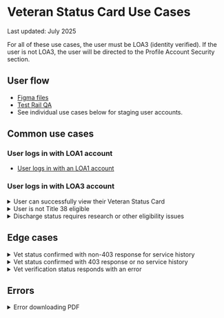 # Veteran Status Card Use Cases

Last updated: July 2025

For all of these use cases, the user must be LOA3 (identity verified). If the user is not LOA3, the user will be directed to the Profile Account Security section.

## User flow

- [Figma files](https://www.figma.com/design/dm2KXJmeJEgCNKrDgIq8ko/Profile---Vet-Status-Card?node-id=3019-459250&t=4qBrNlwhsoeAPg30-1)
- [Test Rail QA](https://dsvavsp.testrail.io/index.php?/suites/view/3627&group_by=cases:section_id&group_order=asc&display_deleted_cases=0)
- See individual use cases below for staging user accounts.

## Common use cases

### User logs in with LOA1 account

- [User logs in with an LOA1 account](https://github.com/department-of-veterans-affairs/va.gov-team/blob/master/products/identity-personalization/profile/use-cases/loa1-user.md)

### User logs in with LOA3 account

<details><summary>User can successfully view their Veteran Status Card</summary>

- **Use case:** User has accurate data that can be gathered from their military service history and vet verification status records.
- **Staging user:** `vets.gov.user+127@gmail.com`
- **Status codes:** Service history: 200, Vet verification status: 200
- **Content:** The page displays the digital Veteran Status Card with the following information:
  - Veteran's name
  - Branch of service (from latest period of service)
  - Service dates (from latest period of service)
  - DoD ID number (if available, removed if not present)
  - Disability rating (shown if >= to 0%; removed if no rating)
- **Format:** Veteran Status Card
- **Link to designs:** [Success](https://www.figma.com/design/dm2KXJmeJEgCNKrDgIq8ko/Profile---Vet-Status-Card?node-id=3003-269050&t=QUfLyAtnaA9x2xSC-1)
- **Link to code:** [Display Veteran Status Card](https://github.com/department-of-veterans-affairs/vets-website/blob/ecee7bb9aa8e40034119700e0b523f0ade08aa0e/src/applications/personalization/profile/components/veteran-status-card/VeteranStatus.jsx#L239)
- **Additional components:**
  - "Frequently asked questions" section (displayed)
  - "Print your Veteran Status Card (PDF)" link under FAQ "How do I get a physical version of my Veteran status card?" (only shown when user is confirmed as veteran)

</details>

<details><summary>User is not Title 38 eligible</summary>

- **Use case:** User is not Title 38 eligible
- **Staging user:** `vets.gov.user+32@gmail.com`
- **Status codes:** Service history: 200, Vet verification status: 200
- **Not Confirmed Reason:** NOT_TITLE_38
- **Content:**
  - You're not eligible for a Veteran Status Card
    To get a Veteran Status Card, you must have received an honorable discharge for at least one period of service. If you think your discharge status is incorrect, call the Defense Manpower Data Center at 800-538-9552 (TTY: 711). They're open Monday through Friday, 8:00 a.m. to 8:00 p.m. ET.
- **Format:** [Warning Alert Component](https://design.va.gov/storybook/?path=/story/uswds-va-alert--warning)
- **Link to designs:** [Ineligible Case](https://www.figma.com/design/dm2KXJmeJEgCNKrDgIq8ko/Profile---Vet-Status-Card?node-id=3003-269210&t=bAwE33Q03KVyBNxu-0)
- **Link to code:** [Display Not Eligible Alert](https://github.com/department-of-veterans-affairs/vets-website/blob/ecee7bb9aa8e40034119700e0b523f0ade08aa0e/src/applications/personalization/profile/components/veteran-status-card/VeteranStatus.jsx#L188)
- **Additional components:**
  - "Frequently asked questions" section (displayed)
  - "How do I get a physical version of my Veteran status card?" (FAQ not displayed)

</details>

<details><summary>Discharge status requires research or other eligibility issues</summary>

- **Use case:** Discharge status requires research or other eligibility issues
- **Staging user:** `vets.gov.user+57@gmail.com`
- **Status codes:** Service history: 200, Vet verification status: 200
- **Not Confirmed Reason:** MORE_RESEARCH_NEEDED, PERSON_NOT_FOUND, or other non-NOT_TITLE_38 reasons; Also shown when user is CONFIRMED but has no service history
- **Content:**
  - There's a problem with your discharge status records
    We're sorry. To fix the problem with your records, call the Defense Manpower Data Center at 800-538-9552 (TTY: 711). They're open Monday through Friday, 8:00 a.m. to 8:00 p.m. ET.
- **Format:** [Warning Alert Component](https://design.va.gov/storybook/?path=/story/uswds-va-alert--warning)
- **Link to designs:** [Problem with Discharge Records Case](https://www.figma.com/design/dm2KXJmeJEgCNKrDgIq8ko/Profile---Vet-Status-Card?node-id=3003-269252&t=3rV2fyuBDw1TxSBd-0)
- **Link to code:** [Display Discharge Alert](https://github.com/department-of-veterans-affairs/vets-website/blob/ecee7bb9aa8e40034119700e0b523f0ade08aa0e/src/applications/personalization/profile/components/veteran-status-card/VeteranStatus.jsx#L203)
- **Additional components:**
  - "Frequently asked questions" section (displayed)
  - "How do I get a physical version of my Veteran status card?" (FAQ not displayed)

</details>

## Edge cases

<details><summary>Vet status confirmed with non-403 response for service history</summary>
  
- **Use case:** Vet status confirmed with non-403 response for service history
- **Staging user:** Not available (use mock API to simulate)
- **Status codes:** Service history: non-403 error, Vet verification status: 200  
- **Content:**
  - This page isn't available right now.
  We’re sorry. Something went wrong on our end. Refresh this page or try again later.
- **Format:** [Warning Alert Component](https://design.va.gov/storybook/?path=/story/uswds-va-alert--warning)
- **Link to designs:** [Page Unavailable Alert](https://www.figma.com/design/dm2KXJmeJEgCNKrDgIq8ko/Profile---Vet-Status-Card?node-id=3003-269294&t=Ixpyor4jBZD5K9Wr-0)
- **Link to code:** [Display Page Unavailable Alert](https://github.com/department-of-veterans-affairs/vets-website/blob/ecee7bb9aa8e40034119700e0b523f0ade08aa0e/src/applications/personalization/profile/components/veteran-status-card/VeteranStatus.jsx#L228)
- **Additional components:**
  - Intro paragraph (not displayed)
  - "Frequently asked questions" section (not displayed)
  
</details>

<details><summary>Vet status confirmed with 403 response or no service history</summary>
  
- **Use case:** Vet status confirmed with 403 response or no service history
- **Staging user:** `vets.gov.user+90@gmail.com`
- **Status codes:** Service history: 200 (with no service history) or 403 error, Vet verification status: 200  
- **Content:**
  -We can't match your information to any military service records
  We're sorry for this issue. If you want to learn what military service records may be on file for you, call the Defense Manpower Data Center (DMDC) at 800-538-9552 (TTY: 711). The DMDC office is open Monday through Friday (except federal holidays), 8:00 a.m. to 8:00 p.m. ET.
  If you think there might be a problem with your military service records, you can apply for a correction.
  Learn how to correct your military service records on the National Archives website
- **Format:** [Warning Alert Component](https://design.va.gov/storybook/?path=/story/uswds-va-alert--warning)
- **Link to designs:** [Mismatch Service History](https://www.figma.com/design/dm2KXJmeJEgCNKrDgIq8ko/Profile---Vet-Status-Card?node-id=3003-269336&t=Ixpyor4jBZD5K9Wr-0)
- **Link to code:** [Display Mismatch Service History Alert](https://github.com/department-of-veterans-affairs/vets-website/blob/ecee7bb9aa8e40034119700e0b523f0ade08aa0e/src/applications/personalization/profile/components/veteran-status-card/VeteranStatus.jsx#L211)
- **Additional components:**
  - "Frequently asked questions" section (displayed)
  - "How do I get a physical version of my Veteran status card?" (FAQ not displayed)

</details>

<details><summary>Vet verification status responds with an error</summary>
  
- **Use case:** Vet verification status responds with an error
- **Staging user:** `vets.gov.user+41@gmail.com`
- **Status codes:** Service history: any response, Vet verification status: 4xx & 5xx response
- **Content:**
  - Something went wrong
  We’re sorry. Try to view your Veteran Status Card later.
- **Format:** [Warning Alert Component](https://design.va.gov/storybook/?path=/story/uswds-va-alert--warning)
- **Link to designs:** [Something Wrong Alert](https://www.figma.com/design/dm2KXJmeJEgCNKrDgIq8ko/Profile---Vet-Status-Card?node-id=3003-269378&t=Ixpyor4jBZD5K9Wr-0)
- **Link to code:** [Display Something Wrong Alert](https://github.com/department-of-veterans-affairs/vets-website/blob/ecee7bb9aa8e40034119700e0b523f0ade08aa0e/src/applications/personalization/profile/components/veteran-status-card/VeteranStatus.jsx#L214)
- **Additional components:**
  - "Frequently asked questions" section (displayed)
  - "How do I get a physical version of my Veteran status card?" (FAQ not displayed)

</details>

## Errors

<details><summary>Error downloading PDF</summary>
  
- **Use case:** Error occurs when user clicks "Print your Veteran Status Card (PDF)" link 
- **Status codes:** None (PDF generation is done client-side)  
- **Content:**
  - Something went wrong
  We're sorry. Try to print your Veteran Status Card later.
- **Format:** [Error Alert Component](https://design.va.gov/storybook/?path=/story/uswds-va-alert--error)
- **Link to designs:** [PDF Error Alert](https://www.figma.com/design/dm2KXJmeJEgCNKrDgIq8ko/Profile---Vet-Status-Card?node-id=3003-269121&t=Ixpyor4jBZD5K9Wr-0)
- **Link to code:** [Display PDF Error Alert](https://github.com/department-of-veterans-affairs/vets-website/blob/2efc99e6c2c3049197d083cb9b9216b55af264f3/src/applications/personalization/profile/components/veteran-status-card/FrequentlyAskedQuestions.jsx#L44)
- **Additional components:**
  - "Frequently asked questions" section (displayed)
</details>
